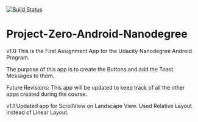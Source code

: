 [![Build Status](https://travis-ci.org/t2013anurag/Project-Zero-Android-Nanodegree.svg?branch=master)](https://travis-ci.org/t2013anurag/Project-Zero-Android-Nanodegree)


# Project-Zero-Android-Nanodegree
v1.0
This is the First Assignment App for the Udacity Nanodegree Android Program.

The purpose of this app is to create the Buttons and add the Toast Messages to them.

Future Revisions: 
This app will be updated to keep track of all the other apps created during the course.

v1.1
Updated app for ScrollView on Landscape View.
Used Relative Layout instead of Linear Layout.

